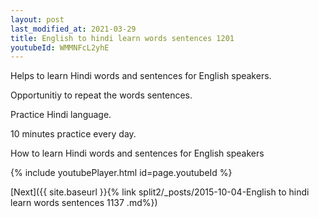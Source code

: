 ```yaml
---
layout: post
last_modified_at: 2021-03-29
title: English to hindi learn words sentences 1201 
youtubeId: WMMNFcL2yhE
---
```

 
 
Helps to learn Hindi words and sentences for English speakers.

Opportunitiy to repeat the words sentences. 

Practice Hindi language. 
 
10 minutes practice every day. 
 
How to learn Hindi words and sentences for English speakers 
 
{% include youtubePlayer.html id=page.youtubeId %}
 
 
[Next]({{ site.baseurl }}{% link  split2/_posts/2015-10-04-English to hindi learn words sentences 1137 .md%})
 
